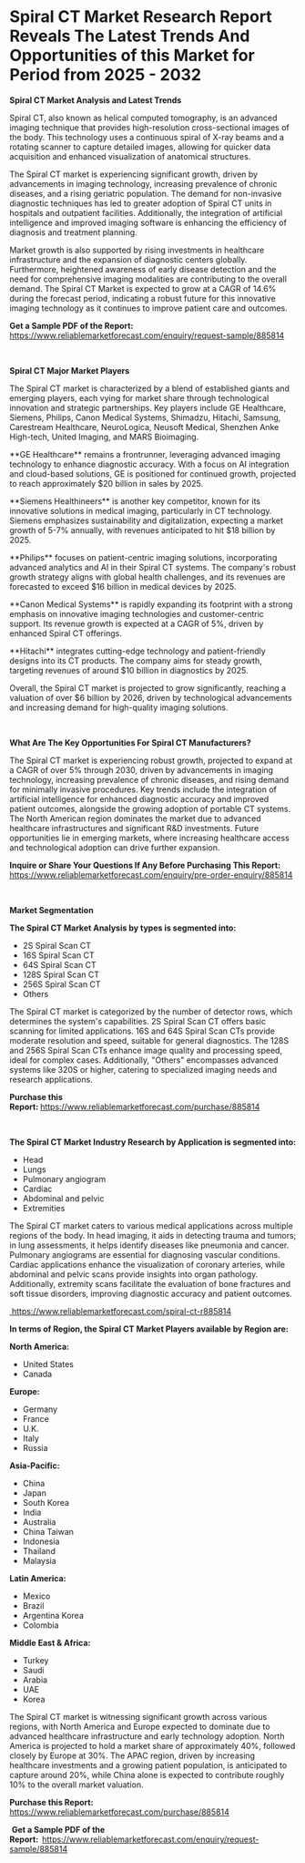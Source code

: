 <p><h1>Spiral CT Market Research Report Reveals The Latest Trends And Opportunities of this Market for Period from 2025 - 2032</h1></p><p><strong>Spiral CT Market Analysis and Latest Trends</strong></p>
<p><p>Spiral CT, also known as helical computed tomography, is an advanced imaging technique that provides high-resolution cross-sectional images of the body. This technology uses a continuous spiral of X-ray beams and a rotating scanner to capture detailed images, allowing for quicker data acquisition and enhanced visualization of anatomical structures.</p><p>The Spiral CT market is experiencing significant growth, driven by advancements in imaging technology, increasing prevalence of chronic diseases, and a rising geriatric population. The demand for non-invasive diagnostic techniques has led to greater adoption of Spiral CT units in hospitals and outpatient facilities. Additionally, the integration of artificial intelligence and improved imaging software is enhancing the efficiency of diagnosis and treatment planning.</p><p>Market growth is also supported by rising investments in healthcare infrastructure and the expansion of diagnostic centers globally. Furthermore, heightened awareness of early disease detection and the need for comprehensive imaging modalities are contributing to the overall demand. The Spiral CT Market is expected to grow at a CAGR of 14.6% during the forecast period, indicating a robust future for this innovative imaging technology as it continues to improve patient care and outcomes.</p></p>
<p><strong>Get a Sample PDF of the Report:&nbsp;</strong> <a href="https://www.reliablemarketforecast.com/enquiry/request-sample/885814?utm_campaign=3123&utm_medium=2&utm_source=Github&utm_content=ia&utm_term=13042025&utm_id=spiral-ct">https://www.reliablemarketforecast.com/enquiry/request-sample/885814</a></p>
<p>&nbsp;</p>
<p><strong>Spiral CT Major Market Players</strong></p>
<p><p>The Spiral CT market is characterized by a blend of established giants and emerging players, each vying for market share through technological innovation and strategic partnerships. Key players include GE Healthcare, Siemens, Philips, Canon Medical Systems, Shimadzu, Hitachi, Samsung, Carestream Healthcare, NeuroLogica, Neusoft Medical, Shenzhen Anke High-tech, United Imaging, and MARS Bioimaging.</p><p>**GE Healthcare** remains a frontrunner, leveraging advanced imaging technology to enhance diagnostic accuracy. With a focus on AI integration and cloud-based solutions, GE is positioned for continued growth, projected to reach approximately $20 billion in sales by 2025.</p><p>**Siemens Healthineers** is another key competitor, known for its innovative solutions in medical imaging, particularly in CT technology. Siemens emphasizes sustainability and digitalization, expecting a market growth of 5-7% annually, with revenues anticipated to hit $18 billion by 2025.</p><p>**Philips** focuses on patient-centric imaging solutions, incorporating advanced analytics and AI in their Spiral CT systems. The company's robust growth strategy aligns with global health challenges, and its revenues are forecasted to exceed $16 billion in medical devices by 2025.</p><p>**Canon Medical Systems** is rapidly expanding its footprint with a strong emphasis on innovative imaging technologies and customer-centric support. Its revenue growth is expected at a CAGR of 5%, driven by enhanced Spiral CT offerings.</p><p>**Hitachi** integrates cutting-edge technology and patient-friendly designs into its CT products. The company aims for steady growth, targeting revenues of around $10 billion in diagnostics by 2025.</p><p>Overall, the Spiral CT market is projected to grow significantly, reaching a valuation of over $6 billion by 2026, driven by technological advancements and increasing demand for high-quality imaging solutions.</p></p>
<p>&nbsp;</p>
<p><strong>What Are The Key Opportunities For Spiral CT Manufacturers?</strong></p>
<p><p>The Spiral CT market is experiencing robust growth, projected to expand at a CAGR of over 5% through 2030, driven by advancements in imaging technology, increasing prevalence of chronic diseases, and rising demand for minimally invasive procedures. Key trends include the integration of artificial intelligence for enhanced diagnostic accuracy and improved patient outcomes, alongside the growing adoption of portable CT systems. The North American region dominates the market due to advanced healthcare infrastructures and significant R&D investments. Future opportunities lie in emerging markets, where increasing healthcare access and technological adoption can drive further expansion.</p></p>
<p><strong>Inquire or Share Your Questions If Any Before Purchasing This Report:</strong> <a href="https://www.reliablemarketforecast.com/enquiry/pre-order-enquiry/885814?utm_campaign=3123&utm_medium=2&utm_source=Github&utm_content=ia&utm_term=13042025&utm_id=spiral-ct">https://www.reliablemarketforecast.com/enquiry/pre-order-enquiry/885814</a></p>
<p>&nbsp;</p>
<p><strong>Market Segmentation</strong></p>
<p><strong>The Spiral CT Market Analysis by types is segmented into:</strong></p>
<p><ul><li>2S Spiral Scan CT</li><li>16S Spiral Scan CT</li><li>64S Spiral Scan CT</li><li>128S Spiral Scan CT</li><li>256S Spiral Scan CT</li><li>Others</li></ul></p>
<p><p>The Spiral CT market is categorized by the number of detector rows, which determines the system's capabilities. 2S Spiral Scan CT offers basic scanning for limited applications. 16S and 64S Spiral Scan CTs provide moderate resolution and speed, suitable for general diagnostics. The 128S and 256S Spiral Scan CTs enhance image quality and processing speed, ideal for complex cases. Additionally, "Others" encompasses advanced systems like 320S or higher, catering to specialized imaging needs and research applications.</p></p>
<p><strong>Purchase this Report:&nbsp;</strong><a href="https://www.reliablemarketforecast.com/purchase/885814?utm_campaign=3123&utm_medium=2&utm_source=Github&utm_content=ia&utm_term=13042025&utm_id=spiral-ct">https://www.reliablemarketforecast.com/purchase/885814</a></p>
<p>&nbsp;</p>
<p><strong>The Spiral CT Market Industry Research by Application is segmented into:</strong></p>
<p><ul><li>Head</li><li>Lungs</li><li>Pulmonary angiogram</li><li>Cardiac</li><li>Abdominal and pelvic</li><li>Extremities</li></ul></p>
<p><p>The Spiral CT market caters to various medical applications across multiple regions of the body. In head imaging, it aids in detecting trauma and tumors; in lung assessments, it helps identify diseases like pneumonia and cancer. Pulmonary angiograms are essential for diagnosing vascular conditions. Cardiac applications enhance the visualization of coronary arteries, while abdominal and pelvic scans provide insights into organ pathology. Additionally, extremity scans facilitate the evaluation of bone fractures and soft tissue disorders, improving diagnostic accuracy and patient outcomes.</p></p>
<p><a href="https://www.reliablemarketforecast.com/spiral-ct-r885814?utm_campaign=3123&utm_medium=2&utm_source=Github&utm_content=ia&utm_term=13042025&utm_id=spiral-ct">&nbsp;https://www.reliablemarketforecast.com/spiral-ct-r885814</a></p>
<p><strong>In terms of Region, the Spiral CT Market Players available by Region are:</strong></p>
<p>
    <p> <strong> North America: </strong>
        <ul>
            <li>United States</li>
            <li>Canada</li>
        </ul>
        </p> 
    <p> <strong> Europe: </strong>
        <ul>
            <li>Germany</li>
            <li>France</li>
            <li>U.K.</li>
            <li>Italy</li>
            <li>Russia</li>
        </ul>
        </p> 
    <p> <strong> Asia-Pacific: </strong>
        <ul>
            <li>China</li>
            <li>Japan</li>
            <li>South Korea</li>
            <li>India</li>
            <li>Australia</li>
            <li>China Taiwan</li>
            <li>Indonesia</li>
            <li>Thailand</li>
            <li>Malaysia</li>
        </ul>
        </p> 
    <p> <strong> Latin America: </strong>
        <ul>
            <li>Mexico</li>
            <li>Brazil</li>
            <li>Argentina Korea</li>
            <li>Colombia</li>
        </ul>
        </p> 
    <p> <strong> Middle East & Africa: </strong>
        <ul>
            <li>Turkey</li>
            <li>Saudi</li>
            <li>Arabia</li>
            <li>UAE</li>
            <li>Korea</li>
        </ul>
    </p>
    </p>
<p><p>The Spiral CT market is witnessing significant growth across various regions, with North America and Europe expected to dominate due to advanced healthcare infrastructure and early technology adoption. North America is projected to hold a market share of approximately 40%, followed closely by Europe at 30%. The APAC region, driven by increasing healthcare investments and a growing patient population, is anticipated to capture around 20%, while China alone is expected to contribute roughly 10% to the overall market valuation.</p></p>
<p><strong>Purchase this Report: </strong><a href="https://www.reliablemarketforecast.com/purchase/885814?utm_campaign=3123&utm_medium=2&utm_source=Github&utm_content=ia&utm_term=13042025&utm_id=spiral-ct">https://www.reliablemarketforecast.com/purchase/885814</a></p>
<p>&nbsp;<strong>Get a Sample PDF of the Report:&nbsp;&nbsp;</strong><a href="https://www.reliablemarketforecast.com/enquiry/request-sample/885814?utm_campaign=3123&utm_medium=2&utm_source=Github&utm_content=ia&utm_term=13042025&utm_id=spiral-ct">https://www.reliablemarketforecast.com/enquiry/request-sample/885814</a></p>
<p><strong></strong></p>
<p><p></p><p></p><p></p></p>